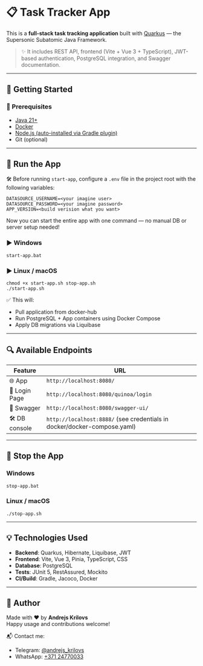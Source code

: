 # 📋 Task Tracker App

This is a **full-stack task tracking application** built with [Quarkus](https://quarkus.io/) — the Supersonic Subatomic
Java Framework.

> ✨ It includes REST API, frontend (Vite + Vue 3 + TypeScript), JWT-based authentication, PostgreSQL integration, and
> Swagger
> documentation.

---

## 🚀 Getting Started

### 🔧 Prerequisites

- [Java 21+](https://jdk.java.net/)
- [Docker](https://www.docker.com/)
- [Node.js (auto-installed via Gradle plugin)](https://nodejs.org/)
- Git (optional)

---

## 🚀 Run the App

🛠️ Before running `start-app`, configure a `.env` file in the project root with the following variables:

```
DATASOURCE_USERNAME=<your imagine user>
DATASOURCE_PASSWORD=<your imagine password>
APP_VERSION=<build verision what you want>
```

Now you can start the entire app with one command — no manual DB or server setup needed!

### ▶️ Windows

```
start-app.bat
```

### ▶️ Linux / macOS

```
chmod +x start-app.sh stop-app.sh
./start-app.sh
```

✅ This will:

- Pull application from docker-hub
- Run PostgreSQL + App containers using Docker Compose
- Apply DB migrations via Liquibase

---

## 🔍 Available Endpoints

| Feature        | URL                                                                      |
|----------------|--------------------------------------------------------------------------|
| 🌐 App         | `http://localhost:8080/`                                                 |
| 🔐 Login Page  | `http://localhost:8080/quinoa/login`                                     |
| 📘 Swagger     | `http://localhost:8080/swagger-ui/`                                      |
| 🛠️ DB console | `http://localhost:8888/` (see credentials in docker/docker-compose.yaml) |

---

## 🛑 Stop the App

### Windows

```
stop-app.bat
```

### Linux / macOS

```
./stop-app.sh
```

---

## 💡 Technologies Used

- **Backend**: Quarkus, Hibernate, Liquibase, JWT
- **Frontend**: Vite, Vue 3, Pinia, TypeScript, CSS
- **Database**: PostgreSQL
- **Tests**: JUnit 5, RestAssured, Mockito
- **CI/Build**: Gradle, Jacoco, Docker

---

## 🤝 Author

Made with ❤️ by **Andrejs Krilovs**  
Happy usage and contributions welcome!

📬 Contact me:

- Telegram: [@andrejs_krilovs](https://t.me/andrejs_krilovs)
- WhatsApp: [+371 24770033](https://wa.me/37124770033)
